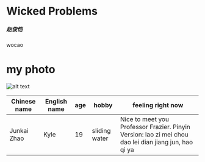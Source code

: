 # Wicked Problems
##### 赵俊恺
wocao
# my photo 
![alt text](http://5b0988e595225.cdn.sohucs.com/images/20171122/d63ec3adb4404b0398192210543b0726.jpeg)



Chinese name | English name | age | hobby | feeling right now
--- | --- | --- | --- | ---
Junkai Zhao | Kyle | 19 | sliding water | Nice to meet you Professor Frazier. Pinyin Version: lao zi mei chou dao lei dian jiang jun, hao qi ya 



